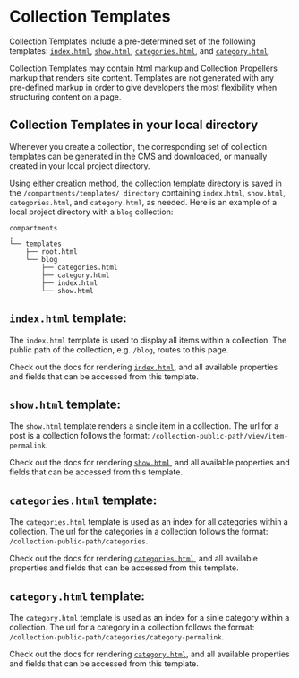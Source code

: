 # Collection Templates
Collection Templates include a pre-determined set of the following templates: [`index.html`](/documentation/view/collection-index-template), [`show.html`](/documentation/view/collection-show-template), [`categories.html`](/documentation/view/collection-categories-template), and [`category.html`](/documentation/view/collection-category-template). 

Collection Templates may contain html markup and Collection Propellers markup that renders site content. Templates are not generated with any pre-defined markup in order to give developers the most flexibility when structuring content on a page.

## Collection Templates in your local directory
Whenever you create a collection, the corresponding set of collection templates can be generated in the CMS and downloaded, or manually created in your local project directory.

Using either creation method, the collection template directory is saved in the `/compartments/templates/ directory` containing `index.html`, `show.html`, `categories.html`, and `category.html`, as needed. Here is an example of a local project directory with a `blog` collection:
```
compartments
.
└── templates
    ├── root.html
    └── blog
        ├── categories.html
        ├── category.html
        ├── index.html
        └── show.html
```

## `index.html` template:
The `index.html` template is used to display all items within a collection.
The public path of the collection, e.g. `/blog`, routes to this page.

Check out the docs for rendering [`index.html`](/documentation/view/collection-index-template), and all available properties and fields that can be accessed from this template.

## `show.html` template:
The `show.html` template renders a single item in a collection.
The url for a post is a collection follows the format: `/collection-public-path/view/item-permalink`.

Check out the docs for rendering [`show.html`](/documentation/view/collection-show-template), and all available properties and fields that can be accessed from this template.


## `categories.html` template:
The `categories.html` template is used as an index for all categories within a collection.
The url for the categories in a collection follows the format: `/collection-public-path/categories`.

Check out the docs for rendering [`categories.html`](/documentation/view/collection-categories-template), and all available properties and fields that can be accessed from this template.

## `category.html` template:
The `category.html` template is used as an index for a sinle category within a collection.
The url for a category in a collection follows the format: `/collection-public-path/categories/category-permalink`.

Check out the docs for rendering [`category.html`](/documentation/view/collection-category-template), and all available properties and fields that can be accessed from this template.
